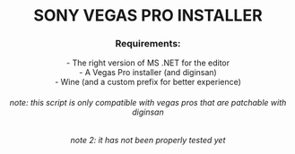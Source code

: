 <div align=center>
<summary> 
<h1> SONY VEGAS PRO INSTALLER </h1>
</summary>
<h3> Requirements: </h3>
- The right version of MS .NET for the editor
<br>
- A Vegas Pro installer (and diginsan)
<br>
- Wine (and a custom prefix for better experience)
<h6>note: this script is only compatible with vegas pros that are patchable with diginsan</h6>
<h6>note 2: it has not been properly tested yet</h6>
</div>